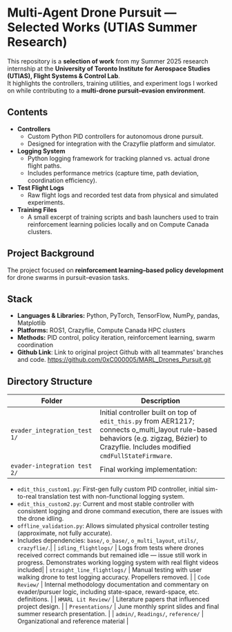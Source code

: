 # Multi-Agent Drone Pursuit — Selected Works (UTIAS Summer Research)

This repository is a **selection of work** from my Summer 2025 research internship at the **University of Toronto Institute for Aerospace Studies (UTIAS), Flight Systems & Control Lab**.  
It highlights the controllers, training utilities, and experiment logs I worked on while contributing to a **multi-drone pursuit–evasion environment**.

## Contents
- **Controllers**
  - Custom Python PID controllers for autonomous drone pursuit.
  - Designed for integration with the Crazyflie platform and simulator.
- **Logging System**
  - Python logging framework for tracking planned vs. actual drone flight paths.
  - Includes performance metrics (capture time, path deviation, coordination efficiency).
- **Test Flight Logs**
  - Raw flight logs and recorded test data from physical and simulated experiments.
- **Training Files**
  - A small excerpt of training scripts and bash launchers used to train reinforcement learning policies locally and on Compute Canada clusters.

## Project Background
The project focused on **reinforcement learning–based policy development** for drone swarms in pursuit–evasion tasks.  

## Stack
- **Languages & Libraries:** Python, PyTorch, TensorFlow, NumPy, pandas, Matplotlib  
- **Platforms:** ROS1, Crazyflie, Compute Canada HPC clusters  
- **Methods:** PID control, policy iteration, reinforcement learning, swarm coordination  
- **Github Link**: Link to original project Github with all teammates' branches and code. https://github.com/0xC000005/MARL_Drones_Pursuit.git

## Directory Structure

| Folder | Description |
|--------|-------------|
| `evader_integration_test 1/` | Initial controller built on top of `edit_this.py` from AER1217; connects o_multi_layout rule-based behaviors (e.g. zigzag, Bézier) to Crazyflie. Includes modified `cmdFullStateFirmware`. |
| `evader-integration test 2/` | Final working implementation:  
  - `edit_this_custom1.py`: First-gen fully custom PID controller, initial sim-to-real translation test with non-functional logging system.
  - `edit_this_custom2.py`: Current and most stable controller with consistent logging and drone command execution, there are issues with the drone idling.
  - `offline_validation.py`: Allows simulated physical controller testing (approximate, not fully accurate).  
  - Includes dependencies: `base/`, `o_base/`, `o_multi_layout`, `utils/`, `crazyflie/`.|
| `idling_flightlogs/` | Logs from tests where drones received correct commands but remained idle — issue still work in progress. Demonstrates working logging system with real flight videos included|
| `straight_line_flightlogs/` | Manual testing with user walking drone to test logging accuracy. Propellers removed. |
| `Code Review/` | Internal methodology documentation and commentary on evader/pursuer logic, including state-space, reward-space, etc. definitions. |
| `HMARL Lit Review/` | Literature papers that influenced project design. |
| `Presentations/` | June monthly sprint slides and final summer research presentation. |
| `admin/`, `Readings/`, `reference/` | Organizational and reference material |
